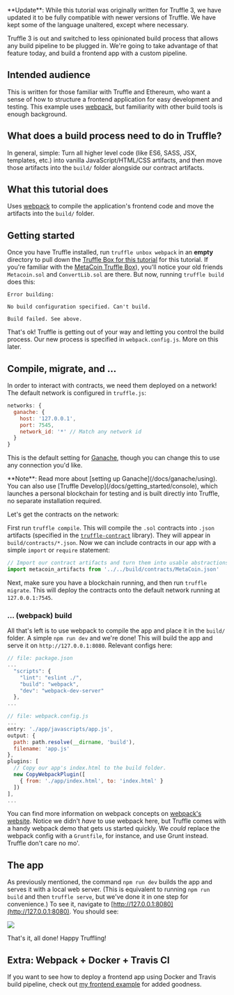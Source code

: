 <p class="alert alert-info">
**Update**: While this tutorial was originally written for Truffle 3, we have updated it to be fully compatible with newer versions of Truffle. We have kept some of the language unaltered, except where necessary. 
</p>

Truffle 3 is out and switched to less opinionated build process that allows any build pipeline to be plugged in. We're going to take advantage of that feature today, and build a frontend app with a custom pipeline.

## Intended audience

This is written for those familiar with Truffle and Ethereum, who want a sense of how to structure a frontend application for easy development and testing. This example uses [webpack](https://webpack.js.org/), but familiarity with other build tools is enough background.

## What does a build process need to do in Truffle?

In general, simple: Turn all higher level code (like ES6, SASS, JSX, templates, etc.) into vanilla JavaScript/HTML/CSS artifacts, and then move those artifacts into the `build/` folder alongside our contract artifacts.

## What this tutorial does

Uses [webpack](https://webpack.js.org/) to compile the application's frontend code and move the artifacts into the `build/` folder.

## Getting started

Once you have Truffle installed, run `truffle unbox webpack` in an **empty** directory to pull down the [Truffle Box for this tutorial](/boxes/webpack) for this tutorial. If you're familiar with the [MetaCoin Truffle Box](/boxes/metacoin)), you'll notice your old friends `Metacoin.sol` and `ConvertLib.sol` are there. But now, running `truffle build` does this:

```shell
Error building:

No build configuration specified. Can't build.

Build failed. See above.
```

That's ok! Truffle is getting out of your way and letting you control the build process. Our new process is specified in `webpack.config.js`. More on this later.

## Compile, migrate, and ...

In order to interact with contracts, we need them deployed on a network! The default network is configured in `truffle.js`:

```javascript
networks: {
  ganache: {
    host: '127.0.0.1',
    port: 7545,
    network_id: '*' // Match any network id
  }
}
```

This is the default setting for [Ganache](/docs/ganache/using), though you can change this to use any connection you'd like.

<p class="alert alert-info">
**Note**: Read more about [setting up Ganache](/docs/ganache/using). You can also use [Truffle Develop](/docs/getting_started/console), which launches a personal blockchain for testing and is built directly into Truffle, no separate installation required.
</p>

Let's get the contracts on the network:

First run `truffle compile`. This will compile the `.sol` contracts into `.json` artifacts (specified in the [`truffle-contract`](https://github.com/trufflesuite/truffle-contract) library). They will appear in `build/contracts/*.json`. Now we can include contracts in our app with a simple `import` or `require` statement:

```javascript
// Import our contract artifacts and turn them into usable abstractions.
import metacoin_artifacts from '../../build/contracts/MetaCoin.json'
```

Next, make sure you have a blockchain running, and then run `truffle migrate`. This will deploy the contracts onto the default network running at `127.0.0.1:7545`.

### ... (webpack) build

All that's left is to use webpack to compile the app and place it in the `build/` folder. A simple `npm run dev` and we're done! This will build the app and serve it on `http://127.0.0.1:8080`. Relevant configs here:

```javascript
// file: package.json
...
  "scripts": {
    "lint": "eslint ./",
    "build": "webpack",
    "dev": "webpack-dev-server"
  },
...
```

```javascript
// file: webpack.config.js
...
entry: './app/javascripts/app.js',
output: {
  path: path.resolve(__dirname, 'build'),
  filename: 'app.js'
},
plugins: [
  // Copy our app's index.html to the build folder.
  new CopyWebpackPlugin([
    { from: './app/index.html', to: 'index.html' }
  ])
],
...
```

You can find more information on webpack concepts on [webpack's website](https://webpack.js.org/concepts/). Notice we didn't *have* to use webpack here, but Truffle comes with a handy webpack demo that gets us started quickly. We _could_ replace the webpack config with a `Gruntfile`, for instance, and use Grunt instead. Truffle don't care no mo'.

## The app

As previously mentioned, the command `npm run dev` builds the app and serves it with a local web server. (This is equivalent to running `npm run build` and then `truffle serve`, but we've done it in one step for convenience.) To see it, navigate to [http://127.0.0.1:8080](http://127.0.0.1:8080). You should see:

![](/img/tutorials/MetaCoin_running.png)

That's it, all done! Happy Truffling!

## Extra: Webpack + Docker + Travis CI

If you want to see how to deploy a frontend app using Docker and Travis build pipeline, check out [my frontend example](https://github.com/dougvk/truffle3-frontend-example) for added goodness.
